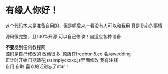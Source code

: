 有缘人你好！  
======  

这个代码本来是准备自用的，但是呢后来一看没有人可以和我用 真是伤心的事情  

源码很完整，且100%开源 可以自己修改！自适应各种设备  

**不要**发到任何教程网  
源码是自己修改的 改动很多..原版在freehtml5.co 名为wedding  
正计时开始日期请在js/simplycxxxx.js里面修改 我有注释  
自用 自取 喜欢的话别忘了star！ 
